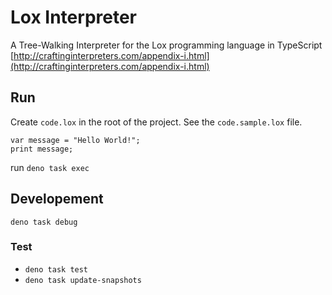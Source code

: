 # Lox Interpreter

A Tree-Walking Interpreter for the Lox programming language in TypeScript [http://craftinginterpreters.com/appendix-i.html](http://craftinginterpreters.com/appendix-i.html)


## Run 

Create `code.lox` in the root of the project. See the `code.sample.lox` file.

```
var message = "Hello World!";
print message;
```

run `deno task exec`


## Developement

`deno task debug`

### Test

- `deno task test`
- `deno task update-snapshots`